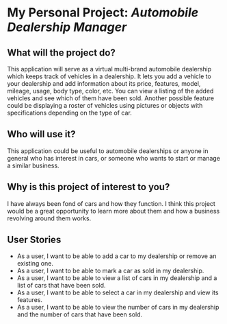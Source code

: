 # My Personal Project: *Automobile Dealership Manager*
## What will the project do?
This application will serve as a virtual multi-brand automobile dealership which keeps track of vehicles in a 
dealership. It lets you add a vehicle to your dealership and add information about its price, features, model, mileage,
usage, body type, color, etc. You can view a listing of the added vehicles and see which of them have been sold. 
Another possible feature could be displaying a roster of vehicles using pictures or objects with specifications
depending on the type of car. 

## Who will use it?
This application could be useful to automobile dealerships or anyone in general who has interest in cars, or someone 
who wants to start or manage a similar business. 

## Why is this project of interest to you?
I have always been fond of cars and how they function. I think this project would be a great opportunity to learn more 
about them and how a business revolving around them works. 

## User Stories
- As a user, I want to be able to add a car to my dealership or remove an existing one.
- As a user, I want to be able to mark a car as sold in my dealership.
- As a user, I want to be able to view a list of cars in my dealership and a list of cars that have been sold.
- As a user, I want to be able to select a car in my dealership and view its features.
- As a user, I want to be able to view the number of cars in my dealership and the number of cars that have been sold.

